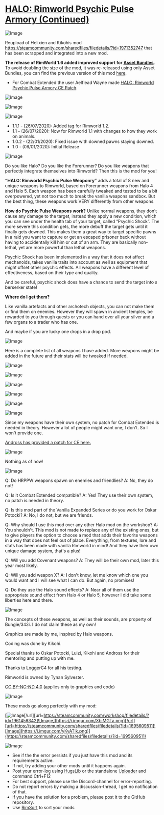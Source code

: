 # [HALO: Rimworld Psychic Pulse Armory (Continued)]()

![Image](https://i.imgur.com/buuPQel.png)

Reupload of Helixien and Kikohis mod
https://steamcommunity.com/sharedfiles/filedetails/?id=1971352747
that has been scrapped and integrated into a new mod.

**The release of RimWorld 1.6 added improved support for [Asset Bundles](https://github.com/emipa606/AssetBuilder/blob/main/README.md)**.
To avoid doubling the size of the mod, it was re-released using only Asset Bundles, you can find the previous version of this mod [here](https://steamcommunity.com/sharedfiles/filedetails/?id=2266844058).

- For Combat Extended the user Aelflead Wayne made [HALO: Rimworld Psychic Pulse Armory CE Patch](https://steamcommunity.com/sharedfiles/filedetails/?id=2684020337)

![Image](https://i.imgur.com/pufA0kM.png)
	
![Image](https://i.imgur.com/Z4GOv8H.png)

![Image](https://i.imgur.com/WBjs7fi.png)


- 1.1.1 - (26/07/2020): Added tag for Rimworld 1.2.
- 1.1 - (26/07/2020): Now for Rimworld 1.1 with changes to how they work on animals.
- 1.0.2 - (22/01/2020): Fixed issue with downed pawns staying downed.
- 1.0 - (06/01/2020): Initial Release


![Image](https://i.imgur.com/Re4oJz0.png)

Do you like Halo? Do you like the Forerunner? Do you like weapons that perfectly integrate themselves into Rimworld? Then this is the mod for you!

**“HALO: Rimworld Psychic Pulse Weaponry”** adds a total of 8 new and unique weapons to Rimworld, based on Forerunner weapons from Halo 4 and Halo 5. Each weapon has been carefully tweaked and tested to be a bit overpowered, yet not too much to break the vanilla weapons sandbox. But the best thing, these weapons work VERY differently from other weapons.

**How do Psychic Pulse Weapons work?**
Unlike normal weapons, they don’t cause any damage to the target, instead they apply a new condition, which you can see under the health tab of your target, called “Psychic Shock”. The more severe this condition gets, the more debuff the target gets until it finally gets downed. This makes them a great way to target specific pawns in a raid you want to capture or get an escaped prisoner back without having to accidentally kill him or cut of an arm. They are basically non-lethal, yet are more powerful than lethal weapons.

Psychic Shock has been implemented in a way that it does not affect mechanoids, takes vanilla traits into account as well as equipment that might offset other psychic effects.
All weapons have a different level of effectiveness, based on their type and quality.

And be careful, psychic shock does have a chance to send the target into a berserker state!

**Where do I get them?**

Like vanilla artefacts and other archotech objects, you can not make them or find them on enemies. However they will spawn in ancient temples, be rewarded to you through quests or you can hand over all your silver and a few organs to a trader who has one.

And maybe if you are lucky one drops in a drop pod.

![Image](https://i.imgur.com/hfI5Rds.png)

Here is a complete list of all weapons I have added. More weapons might be added in the future and their stats will be tweaked if needed.

![Image](https://i.imgur.com/4b6SvOz.png)

![Image](https://i.imgur.com/YMCayAp.png)

![Image](https://i.imgur.com/Bk46p0P.png)

![Image](https://i.imgur.com/JlKZNF8.png)

![Image](https://i.imgur.com/6LS39H1.png)

![Image](https://i.imgur.com/zsRXYSQ.png)

Since my weapons have their own system, no patch for Combat Extended is needed in theory. However a lot of people might want one, I don't. So I won't provide one.

[ Andross has provided a patch for CE here.](https://steamcommunity.com/sharedfiles/filedetails/?id=1975126093)


![Image](https://i.imgur.com/34eTpbz.png)

Nothing as of now!

![Image](https://i.imgur.com/LECpYzY.png)

Q: Do HRPPW weapons spawn on enemies and friendlies?
A: No, they do not!

Q: Is it Combat Extended compatible?
A: Yes! They use their own system, no patch is needed in theory.

Q: Is this mod part of the Vanilla Expanded Series or do you work for Oskar Potocki?
A: No, I do not, but we are friends.

Q: Why should I use this mod over any other Halo mod on the workshop?
A: You shouldn't. This mod is not made to replace any of the existing ones, but to give players the option to choose a mod that adds their favorite weapons in a way that does not feel out of place. Everything, from textures, lore and stats has been made with vanilla Rimworld in mind! And they have their own unique damage system, that's a plus!

Q: Will you add Covenant weapons?
A: They will be their own mod, later this year most likely.

Q: Will you add weapon X?
A: I don't know, let me know which one you would want and I will see what I can do. But again, no promises!

Q: Do they use the Halo sound effects?
A: Near all of them use the appropriate sound effect from Halo 4 or Halo 5, however I did take some liberties here and there.

![Image](https://i.imgur.com/9WHOC8Z.png)

The concepts of these weapons, as well as their sounds, are property of Bungie/343i. I do not claim these as my own!

Graphics are made by me, inspired by Halo weapons.

Coding was done by Kikohi.

Special thanks to Oskar Potocki, Luizi, Kikohi and Andross for their mentoring and putting up with me.

Thanks to LoggerC4 for all his testing.

Rimworld is owned by Tynan Sylvester.

[ CC BY-NC-ND 4.0](https://creativecommons.org/licenses/by-nc-nd/4.0/) (applies only to graphics and code)

![Image](https://i.imgur.com/bZUPCnx.png)

These mods go along perfectly with my mod:

[![Image](https://i.imgur.com/MkmFIei.png)[/url][url=https://steamcommunity.com/workshop/filedetails/?id=1961456342]![Image](https://i.imgur.com/XbiMGTa.png)[/url][url=https://steamcommunity.com/sharedfiles/filedetails/?id=1695609511]![Image](https://i.imgur.com/yKvATIk.png)](https://steamcommunity.com/sharedfiles/filedetails/?id=1695609511)


![Image](https://i.imgur.com/PwoNOj4.png)



-  See if the the error persists if you just have this mod and its requirements active.
-  If not, try adding your other mods until it happens again.
-  Post your error-log using [HugsLib](https://steamcommunity.com/workshop/filedetails/?id=818773962) or the standalone [Uploader](https://steamcommunity.com/sharedfiles/filedetails/?id=2873415404) and command Ctrl+F12
-  For best support, please use the Discord-channel for error-reporting.
-  Do not report errors by making a discussion-thread, I get no notification of that.
-  If you have the solution for a problem, please post it to the GitHub repository.
-  Use [RimSort](https://github.com/RimSort/RimSort/releases/latest) to sort your mods


